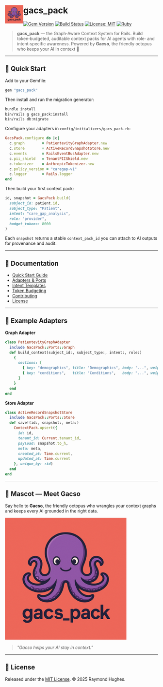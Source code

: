 # <img src="lib/gacso.png" alt="Gacso Logo" width="60" height="60" align="left" /> gacs_pack

[![Gem Version](https://badge.fury.io/rb/gacs_pack.svg)](https://badge.fury.io/rb/gacs_pack)
[![Build Status](https://github.com/Patientevity/gacs_pack/actions/workflows/ci.yml/badge.svg)](https://github.com/Patientevity/gacs_pack/actions)
[![License: MIT](https://img.shields.io/badge/License-MIT-yellow.svg)](https://opensource.org/licenses/MIT)
[![Ruby](https://img.shields.io/badge/Ruby-%3E%3D%203.1-red)](https://www.ruby-lang.org/en/)

> **gacs_pack** — the Graph‑Aware Context System for Rails.
> Build token‑budgeted, auditable context packs for AI agents with role‑ and intent‑specific awareness.
> Powered by **Gacso**, the friendly octopus who keeps your AI in context 🐙

---

## 🚀 Quick Start

Add to your Gemfile:

```ruby
gem "gacs_pack"
```

Then install and run the migration generator:

```bash
bundle install
bin/rails g gacs_pack:install
bin/rails db:migrate
```

Configure your adapters in `config/initializers/gacs_pack.rb`:

```ruby
GacsPack.configure do |c|
  c.graph        = PatientevityGraphAdapter.new
  c.store        = ActiveRecordSnapshotStore.new
  c.events       = RailsEventBusAdapter.new
  c.pii_shield   = TenantPIIShield.new
  c.tokenizer    = AnthropicTokenizer.new
  c.policy_version = "caregap-v1"
  c.logger       = Rails.logger
end
```

Then build your first context pack:

```ruby
id, snapshot = GacsPack.build(
  subject_id: patient.id,
  subject_type: "Patient",
  intent: "care_gap_analysis",
  role: "provider",
  budget_tokens: 8000
)
```

Each `snapshot` returns a stable `context_pack_id` you can attach to AI outputs for provenance and audit.

---

## 📖 Documentation

- [Quick Start Guide](https://github.com/Patientevity/gacs_pack#quick-start)
- [Adapters & Ports](https://github.com/Patientevity/gacs_pack/blob/main/docs/adapters.md)
- [Intent Templates](https://github.com/Patientevity/gacs_pack/blob/main/docs/intents.md)
- [Token Budgeting](https://github.com/Patientevity/gacs_pack/blob/main/docs/token_budgeting.md)
- [Contributing](https://github.com/Patientevity/gacs_pack/blob/main/CONTRIBUTING.md)
- [License](#license)

---

## 🧩 Example Adapters

**Graph Adapter**
```ruby
class PatientevityGraphAdapter
  include GacsPack::Ports::Graph
  def build_context(subject_id:, subject_type:, intent:, role:)
    {
      sections: [
        { key: "demographics", title: "Demographics", body: "...", weight: 1.0 },
        { key: "conditions",   title: "Conditions",   body: "...", weight: 1.5 }
      ]
    }
  end
end
```

**Store Adapter**
```ruby
class ActiveRecordSnapshotStore
  include GacsPack::Ports::Store
  def save!(id:, snapshot:, meta:)
    ContextPack.upsert({
      id: id,
      tenant_id: Current.tenant_id,
      payload: snapshot.to_h,
      meta: meta,
      created_at: Time.current,
      updated_at: Time.current
    }, unique_by: :id)
  end
end
```

---

## 🐙 Mascot — Meet Gacso

Say hello to **Gacso**, the friendly octopus who wrangles your context graphs and keeps every AI grounded in the right data.

<img src="lib/gacso.png" alt="Gacso the octopus mascot" width="400" />

> _"Gacso helps your AI stay in context."_

---

## 📜 License

Released under the [MIT License](https://opensource.org/licenses/MIT).
© 2025 Raymond Hughes.